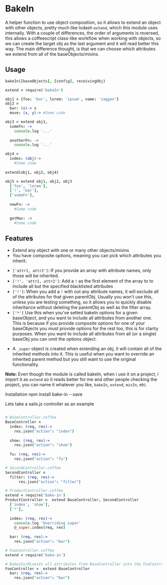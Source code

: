 # BakeIn
A helper function to use object composition, so it allows to extend an object with other objects, pretty much like  lodash `extend`, which this module uses internally.
With a couple of differences, the order of arguments is reversed, this allows a coffeescript class-like workflow when working with objects, so we can create the target obj as the last argument and it will read better this way. The main difference thought, is that we can choose which attributes we extend from all of the baseObjects/mixins.

## Usage
```coffeescript
bakeIn([baseObjects], [config], receivingObj)
```
```coffeescript
extend = require('bakeIn')

obj1 = {foo: 'bar', lorem: 'ipsum', name: 'zaggen'}
obj2 = 
  bar: (x)-> x
  move: (x, y)-> #Some code

obj3 = extend obj1,
  someFn: ->
    console.log '...'
    
  anotherFn: ->
    console.log '...'

obj4 = 
  index: (obj)-> 
    #Some code
    
extend(obj1, obj2, obj4)

obj5 = extend obj1, obj2, obj3
  ['foo', 'lorem'],
  ['!', 'bar'],
  ['someFn'],
  
  newFn: ->
    #Some code
    
  getMax: ->
    #Some code
```
## Features
* Extend any object with one or many other objects/mixins
* You have composite options, meaning you can pick which attributes you inherit.
- `['attr1, attr2']`: If you provide an array with attribute names, only those will be inherited.
- `['!', 'attr1, attr2']`: Add a `!` as the first element of the array to to include all but the specified blacklisted attributes 
- `['!']`: When you add a `!` with out any attribute names, it will exclude all of the attributes for that given parentObj. Usually you won't use this, unless you are testing something, so it allows you to quickly disable inheritance without deleting the parentObj as well as the filter array.
- `['*']` Use this when you've setted bakeIn options for a given baseObject, and you want to include all attributes from another one. This is because if you provide composite options for one of your baseObjects you must provide options for the rest too, this is for clarity purposes. When you want to include all attributes from all (or a single) baseObj you can omit the options object.
* A `_super` object is created when extending an obj, it will contain all of the inherited methods into it. This is useful when you want to override an inherited parent method but you still want to use the original functionality. 

**Note:** Even though the module is called bakeIn, when i use it on a project, i import it as `extend` so it reads better for me
and other people checking the project, you can name it whatever you like, `bakeIn`, `extend`, `mixIn`, etc.

Installation
  npm install bake-in --save

Lets take a sails.js controller as an example
```coffeescript

# BaseController.coffee
BaseController =
  index: (req, res)->
    res.json("action": "index")
  
  show: (req, res)->
    res.json("action": "show")
    
  fu: (req, res)->
    res.json("action": "fu")
```
 
```coffeescript  
# SecondController.coffee  
SecondController =
  filter: (req, res)->
      res.json("action": "filter")
```

```coffeescript
# ProductController.coffee 
extend = require('bake-in')
ProductController =  extend BaseController, SecondController
  ['index', 'show'],
  ['*'],
  
  index: (req, res)->
    console.log 'Overriding super'
    @_super.index(req, res)
  
  bar: (req, res)->
    res.json("action": "bar")
```

```coffeescript
# FooController.coffee 
extend = require('bake-in')

# BakesIn/MixesIn all attributes from BaseController into the FooController
FooController =  extend BaseController
  bar: (req, res)->
    res.json("action": "bar")
```